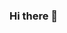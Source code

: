 ### Hi there 👋

<!--
**alexhosp/alexhosp** is a ✨ _special_ ✨ repository because its `README.md` (this file) appears on your GitHub profile.

Here are some ideas to get you started:

- 🔭 I’m currently working on my portfolio website
- 🌱 I’m currently learning data science and Docker
- 👯 I’m looking to collaborate on open-source Python and JavaScript projects.
- 🤔 I’m looking for help with advanced Javascript concepts.
- 💬 Ask me about anything related to Python for machine learning, React and Next.js
- 📫 How to reach me: ...
- 😄 Pronouns: Her
- ⚡ Fun fact: I teach yoga and play drums
-->
